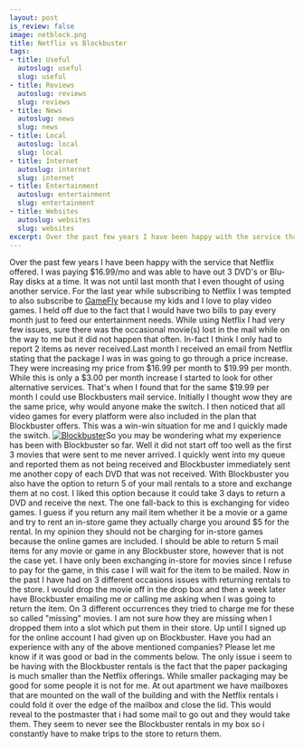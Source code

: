 ```yaml
--- 
layout: post
is_review: false
image: netblock.png
title: Netflix vs Blockbuster
tags: 
- title: Useful
  autoslug: useful
  slug: useful
- title: Reviews
  autoslug: reviews
  slug: reviews
- title: News
  autoslug: news
  slug: news
- title: Local
  autoslug: local
  slug: local
- title: Internet
  autoslug: internet
  slug: internet
- title: Entertainment
  autoslug: entertainment
  slug: entertainment
- title: Websites
  autoslug: websites
  slug: websites
excerpt: Over the past few years I have been happy with the service that Netflix offered. I was paying $16.99/mo and was able to have out 3 DVD's or Blu-Ray disks at a time. It was not until last month that I even thought of using another service. For the last year while subscribing to Netflix I was tempted to also subscribe to <a href="http://www.gamefly.com/">GameFly</a> because my kids and I love to play video games. I held off due to the fact that I would have two bills to pay every month just to feed our entertainment needs.
---
```

Over the past few years I have been happy with the service that Netflix offered. I was paying $16.99/mo and was able to have out 3 DVD's or Blu-Ray disks at a time. It was not until last month that I even thought of using another service. For the last year while subscribing to Netflix I was tempted to also subscribe to [GameFly](http://www.gamefly.com/) because my kids and I love to play video games. I held off due to the fact that I would have two bills to pay every month just to feed our entertainment needs. While using Netflix I had very few issues, sure there was the occasional movie(s) lost in the mail while on the way to me but it did not happen that often. In-fact I think I only had to report 2 items as never received.<!--more-->Last month I received an email from Netflix stating that the package I was in was going to go through a price increase. They were increasing my price from $16.99 per month to $19.99 per month.  While this is only a $3.00 per month increase I started to look for other alternative services. That's when I found that for the same $19.99 per month I could use Blockbusters mail service. Initially I thought wow they are the same price, why would anyone make the switch. I then noticed that all video games for every platform were also included in the plan that Blockbuster offers. This was a win-win situation for me and I quickly made the switch. [![Blockbuster](http://www.josephcrawford.com/wp-content/uploads/2010/12/blockbuster-logo-o.jpg "Blockbuster")](http://www.blockbuster.com/)So you may be wondering what my experience has been with Blockbuster so far. Well it did not start off too well as the first 3 movies that were sent to me never arrived. I quickly went into my queue and reported them as not being received and Blockbuster immediately sent me another copy of each DVD that was not received. With Blockbuster you also have the option to return 5 of your mail rentals to a store and exchange them at no cost. I liked this option because it could take 3 days to return a DVD and receive the next. The one fall-back to this is exchanging for video games. I guess if you return any mail item whether it be a movie or a game and try to rent an in-store game they actually charge you around $5 for the rental. In my opinion they should not be charging for in-store games because the online games are included. I should be able to return 5 mail items for any movie or game in any Blockbuster store, however that is not the case yet. I have only been exchanging in-store for movies since I refuse to pay for the game, in this case I will wait for the item to be mailed. Now in the past I have had on 3 different occasions issues with returning rentals to the store. I would drop the movie off in the drop box and then a week later have Blockbuster emailing me or calling me asking when I was going to return the item. On 3 different occurrences they tried to charge me for these so called "missing" movies. I am not sure how they are missing when I dropped them into a slot which put them in their store. Up until I signed up for the online account I had given up on Blockbuster. Have you had an experience with any of the above mentioned companies? Please let me know if it was good or bad in the comments below. The only issue i seem to be having with the Blockbuster rentals is the fact that the paper packaging is much smaller than the Netflix offerings. While smaller packaging may be good for some people it is not for me. At out apartment we have mailboxes that are mounted on the wall of the building and with the Netflix rentals i could fold it over the edge of the mailbox and close the lid. This would reveal to the postmaster that i had some mail to go out and they would take them. They seem to never see the Blockbuster rentals in my box so i constantly have to make trips to the store to return them.
